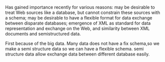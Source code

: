Has gained importance recently for various reasons:
  may be desirable to treat Web sources like a database, but cannot constrain these sources with a schema;
  may be desirable to have a flexible format for data exchange between disparate databases;
  emergence of XML as standard for data representation and exchange on the Web, and similarity between XML documents and semistructured data.

First because of the big data. Many data does not have a fix schema,so we make a semi structure data so we can have a flexible schema.
semi structure data allow exchange data between different database easily.

